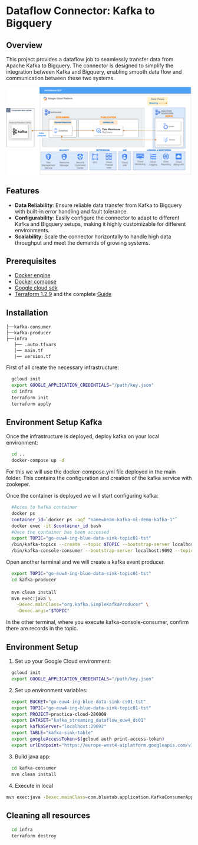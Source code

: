 # Dataflow Connector: Kafka to Bigquery

## Overview

This project provides a dataflow job to seamlessly transfer data from Apache Kafka to Bigquery. The connector is designed to simplify the integration between Kafka and Bigquery, enabling smooth data flow and communication between these two systems.

![plot](images/GCP-Practice.png)


## Features

- **Data Reliability**: Ensure reliable data transfer from Kafka to Bigquery with built-in error handling and fault tolerance.
- **Configurability**: Easily configure the connector to adapt to different Kafka and Bigquery setups, making it highly customizable for different environments.
- **Scalability**: Scale the connector horizontally to handle high data throughput and meet the demands of growing systems.

## Prerequisites

- [Docker engine](https://docs.docker.com/engine/install/)
- [Docker compose](https://docs.docker.com/compose/install/)
- [Google cloud sdk](https://cloud.google.com/sdk/docs/install?hl=es-419)
- [Terraform 1.2.9](https://releases.hashicorp.com/terraform/1.2.9/) and the complete [Guide](https://developer.hashicorp.com/terraform/install)

## Installation

```
├──kafka-consumer
├──kafka-producer
├──infra
   ├── .auto.tfvars
   │── main.tf
   |── version.tf
```

First of all create the necessary infrastructure:

```bash
  gcloud init
  export GOOGLE_APPLICATION_CREDENTIALS="/path/key.json"
  cd infra
  terraform init
  terraform apply
```

## Environment Setup Kafka

Once the infrastructure is deployed, deploy kafka on your local environment:

```bash
  cd ..
  docker-compose up -d
```

For this we will use the docker-compose.yml file deployed in the main folder. This contains the configuration and creation of the kafka service with zookeper.

Once the container is deployed we will start configuring kafka:

```bash
  #Acces to kafka container
  docker ps
  container_id=`docker ps -aqf "name=beam-kafka-ml-demo-kafka-1"`
  docker exec -it $container_id bash
  #Once the container has been accessed
  export TOPIC="go-euw4-ing-blue-data-sink-topic01-tst"
  /bin/kafka-topics --create --topic $TOPIC --bootstrap-server localhost:9092
  /bin/kafka-console-consumer --bootstrap-server localhost:9092 --topic $TOPIC --from-beginning
```

Open another terminal and we will create a kafka event producer.

```bash
  export TOPIC="go-euw4-ing-blue-data-sink-topic01-tst"
  cd kafka-producer

  mvn clean install
  mvn exec:java \
    -Dexec.mainClass="org.kafka.SimpleKafkaProducer" \
    -Dexec.args="$TOPIC"
```

In the other terminal, where you execute kafka-console-consumer, confirm there are records in the topic.


## Environment Setup

1. Set up your Google Cloud environment:

```bash
  gcloud init
  export GOOGLE_APPLICATION_CREDENTIALS="/path/key.json"
```

2. Set up environment variables:

```bash
  export BUCKET="go-euw4-ing-blue-data-sink-cs01-tst"
  export TOPIC="go-euw4-ing-blue-data-sink-topic01-tst"
  export PROJECT=practica-cloud-286009
  export DATASET="kafka_streaming_dataflow_euw4_ds01"
  export kafkaServer="localhost:29092"
  export TABLE="kafka-sink-table"
  export googleAccessToken=$(gcloud auth print-access-token)
  export urlEndpoint="https://europe-west4-aiplatform.googleapis.com/v1/projects/827851015670/locations/europe-west4/endpoints/3701312380861415424:predict"
```

3. Build java app:

```bash
  cd kafka-consumer
  mvn clean install
```

4. Execute in local

```bash
mvn exec:java -Dexec.mainClass=com.bluetab.application.KafkaConsumerApp -Dexec.args="'--kafkaServer=localhost:29092' '--googleAccessToken=${googleAccessToken}'  --'urlEndpoint=${urlEndpoint}'" -Djava.util.logging.config.file=log4j.properties
```

## Cleaning all resources
```bash
  cd infra
  terraform destroy
```
